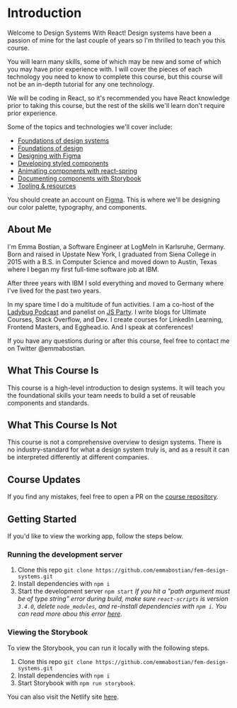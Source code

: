 # Introduction

Welcome to Design Systems With React! Design systems have been a passion of mine for the last couple of years so I'm thrilled to teach you this course.

You will learn many skills, some of which may be new and some of which you may have prior experience with. I will cover the pieces of each technology you need to know to complete this course, but this course will not be an in-depth tutorial for any one technology.

We will be coding in React, so it's recommended you have React knowledge prior to taking this course, but the rest of the skills we'll learn don't require prior experience.

Some of the topics and technologies we'll cover include:

- [Foundations of design systems](foundations-of-design-systems.md)
- [Foundations of design](foundations-of-design.md)
- [Designing with Figma](designing-with-figma.md)
- [Developing styled components](developing-styled-components.md)
- [Animating components with react-spring](animating-components.md)
- [Documenting components with Storybook](documenting-components-with-storybook.md)
- [Tooling & resources](tools-and-resources.md)

You should create an account on [Figma](https://www.figma.com/). This is where we'll be designing our color palette, typography, and components.

## About Me

I'm Emma Bostian, a Software Engineer at LogMeIn in Karlsruhe, Germany. Born and raised in Upstate New York, I graduated from Siena College in 2015 with a B.S. in Computer Science and moved down to Austin, Texas where I began my first full-time software job at IBM.

After three years with IBM I sold everything and moved to Germany where I've lived for the past two years.

In my spare time I do a multitude of fun activities. I am a co-host of the [Ladybug Podcast](https://www.ladybug.dev/) and panelist on [JS Party](https://changelog.com/jsparty). I write blogs for Ultimate Courses, Stack Overflow, and Dev. I create courses for LinkedIn Learning, Frontend Masters, and Egghead.io. And I speak at conferences!

If you have any questions during or after this course, feel free to contact me on Twitter @emmabostian.

## What This Course Is

This course is a high-level introduction to design systems. It will teach you the foundational skills your team needs to build a set of reusable components and standards.

## What This Course Is Not

This course is not a comprehensive overview to design systems. There is no industry-standard for what a design system truly is, and as a result it can be interpreted differently at different companies.

## Course Updates

If you find any mistakes, feel free to open a PR on the [course repository](https://github.com/emmabostian/fem-design-systems).

## Getting Started

If you'd like to view the working app, follow the steps below.

### Running the development server

1. Clone this repo `git clone https://github.com/emmabostian/fem-design-systems.git`
2. Install dependencies with `npm i`
3. Start the development server `npm start`
   _If you hit a "path argument must be of type string" error during build, make sure `react-scripts` is version `3.4.0`, delete `node_modules`, and re-install dependencies with `npm i`. You can read more abou this error [here](https://github.com/facebook/create-react-app/issues/8490)_.

### Viewing the Storybook

To view the Storybook, you can run it locally with the following steps.

1. Clone this repo `git clone https://github.com/emmabostian/fem-design-systems.git`
2. Install dependencies with `npm i`
3. Start Storybook with `npm run storybook`.

You can also visit the Netlify site [here](https://fem-design-systems-storybook.netlify.com/?path=/story/buttons--primary).
